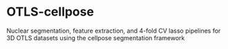 # OTLS-cellpose
Nuclear segmentation, feature extraction, and 4-fold CV lasso pipelines for 3D OTLS datasets using the cellpose segmentation framework
